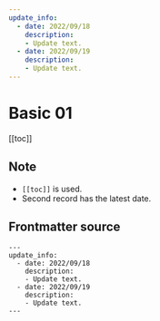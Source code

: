 ```yaml
---
update_info:
  - date: 2022/09/18
    description:
    - Update text.
  - date: 2022/09/19
    description:
    - Update text.
---
```

# Basic 01


[[toc]]


## Note

- `[[toc]]` is used.
- Second record has the latest date.


## Frontmatter source

```
---
update_info:
  - date: 2022/09/18
    description:
    - Update text.
  - date: 2022/09/19
    description:
    - Update text.
---
```
